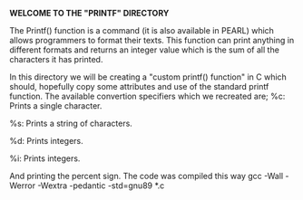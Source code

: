 **WELCOME TO THE "PRINTF" DIRECTORY**

The Printf() function is a command (it is also available in PEARL) which allows programmers to format their texts. This function can print anything in different formats and returns an integer value which is the sum of all the characters it has printed.


In this directory we will be creating a "custom printf() function" in C which should, hopefully copy some attributes and use of the standard printf function.
The available convertion specifiers which we recreated are;
%c: Prints a single character.

%s: Prints a string of characters.

%d: Prints integers.

%i: Prints integers.

And printing the percent sign.
The code was compiled this way  gcc -Wall -Werror -Wextra -pedantic -std=gnu89 *.c
